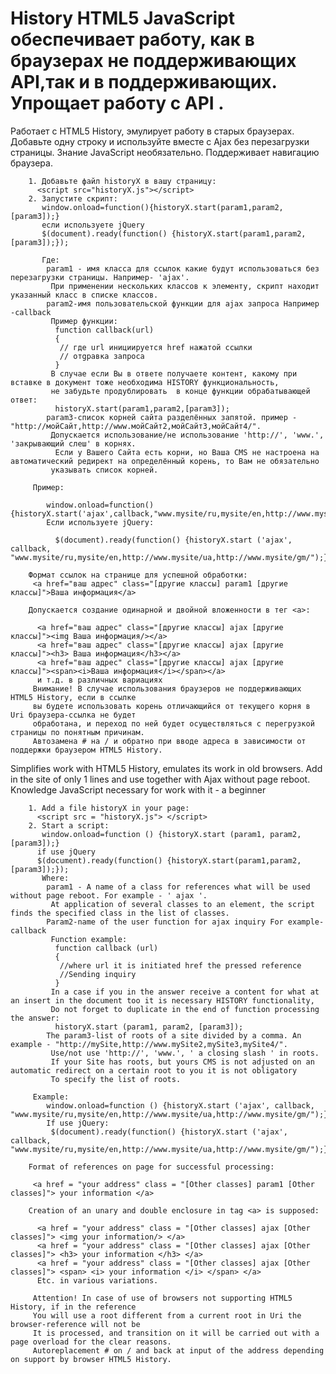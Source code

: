 History HTML5 JavaScript обеспечивает работу, как в браузерах не поддерживающих API,так и в поддерживающих. Упрощает работу с API .
=======================
   Работает с HTML5 History, эмулирует работу в старых браузерах. Добавьте одну строку и используйте вместе с  Ajax без перезагрузки страницы.	Знание JavaScript необязательно. Поддерживает навигацию браузера. 
    

			
			
		
        1. Добавьте файл historyX в вашу страницу:
          <script src="historyX.js"></script>
        2. Запустите скрипт:
           window.onload=function(){historyX.start(param1,param2,[param3]);} 
           если используете jQuery
           $(document).ready(function() {historyX.start(param1,param2,[param3]);});

           Где:
            param1 - имя класса для ссылок какие будут использоваться без перезагрузки страницы. Например- 'ajax'.
             При применении нескольких классов к элементу, скрипт находит указанный класс в списке классов. 
            param2-имя пользовательской функции для ajax запроса Например -callback
             Пример функции:
              function callback(url)
              {
               // где url инициируется href нажатой ссылки
               // отgравка запроса 
              }
             В случае если Вы в ответе получаете контент, какому при вставке в документ тоже необходима HISTORY функциональность,
             не забудьте продублировать  в конце функции обрабатывающей ответ:
              historyX.start(param1,param2,[param3]);
            param3-список корней сайта разделённых запятой. пример -"http://мойСайт,http://www.мойСайт2,мойСайт3,мойСайт4/".
             Допускается использование/не использование 'http://', 'www.', 'закрывающий слеш' в корнях.
              Если у Вашего Сайта есть корни, но Ваша CMS не настроена на автоматический редирект на определённый корень, то Вам не обязательно 
             указывать список корней.

         Пример: 

            window.onload=function(){historyX.start('ajax',callback,"www.mysite/ru,mysite/en,http://www.mysite/ua,http://www.mysite/gm/");} 
            Если используете jQuery:

              $(document).ready(function() {historyX.start ('ajax', callback, "www.mysite/ru,mysite/en,http://www.mysite/ua,http://www.mysite/gm/");});

        Формат ссылок на странице для успешной обработки:
         <a href="ваш адрес" class="[другие классы] param1 [другие классы]">Ваша информация</a>

        Допускается создание одинарной и двойной вложенности в тег <a>:

          <a href="ваш адрес" class="[другие классы] ajax [другие классы]"><img Ваша информация/></a>
          <a href="ваш адрес" class="[другие классы] ajax [другие классы]"><h3> Ваша информация</h3></a>
          <a href="ваш адрес" class="[другие классы] ajax [другие классы]"><span><i>Ваша информация</i></span></a>
          и т.д. в различных вариациях
         Внимание! В случае использования браузеров не поддерживающих HTML5 History, если в ссылке 
         вы будете использовать корень отличающийся от текущего корня в Uri браузера-ссылка не будет 
         обработана, и переход по ней будет осуществляться с перегрузкой страницы по понятным причинам.
         Автозамена # на / и обратно при вводе адреса в зависимости от поддержки браузером HTML5 History.

Simplifies  work with HTML5 History, emulates its work in old browsers. Add in the site of only 1 lines and use together with Ajax without page reboot.
Knowledge JavaScript necessary for work with it - a beginner

        1. Add a file historyX in your page:
          <script src = "historyX.js"> </script>
        2. Start a script:
           window.onload=function () {historyX.start (param1, param2, [param3]);} 
          if use jQuery
          $(document).ready(function() {historyX.start(param1,param2,[param3]);});
           Where:
            param1 - A name of a class for references what will be used without page reboot. For example - ' ajax '.
             At application of several classes to an element, the script finds the specified class in the list of classes. 
            Param2-name of the user function for ajax inquiry For example-callback
             Function example:
              function callback (url)
              {
               //where url it is initiated href the pressed reference
               //Sending inquiry 
              }
             In a case if you in the answer receive a content for what at an insert in the document too it is necessary HISTORY functionality,
             Do not forget to duplicate in the end of function processing the answer:
              historyX.start (param1, param2, [param3]);
            The param3-list of roots of a site divided by a comma. An example - "http://mySite,http://www.mySite2,mySite3,mySite4/".
             Use/not use 'http://', 'www.', ' a closing slash ' in roots.
             If your Site has roots, but yours CMS is not adjusted on an automatic redirect on a certain root to you it is not obligatory 
             To specify the list of roots.

         Example: 
            window.onload=function () {historyX.start ('ajax', callback, "www.mysite/ru,mysite/en,http://www.mysite/ua,http://www.mysite/gm/");} 
            If use jQuery:
             $(document).ready(function() {historyX.start ('ajax', callback, "www.mysite/ru,mysite/en,http://www.mysite/ua,http://www.mysite/gm/");});

        Format of references on page for successful processing:

         <a href = "your address" class = "[Other classes] param1 [Other classes]"> your information </a>

        Creation of an unary and double enclosure in tag <a> is supposed:

          <a href = "your address" class = "[Other classes] ajax [Other classes]"> <img your information/> </a>
          <a href = "your address" class = "[Other classes] ajax [Other classes]"> <h3> your information </h3> </a>
          <a href = "your address" class = "[Other classes] ajax [Other classes]"> <span> <i> your information </i> </span> </a>
          Etc. in various variations.

         Attention! In case of use of browsers not supporting HTML5 History, if in the reference 
         You will use a root different from a current root in Uri the browser-reference will not be 
         It is processed, and transition on it will be carried out with a page overload for the clear reasons.
         Autoreplacement # on / and back at input of the address depending on support by browser HTML5 History.
			
